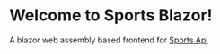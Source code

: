 # Welcome to Sports Blazor!

A blazor web assembly based frontend for [Sports Api](https://github.com/retepz/dotnet-sports-api)
